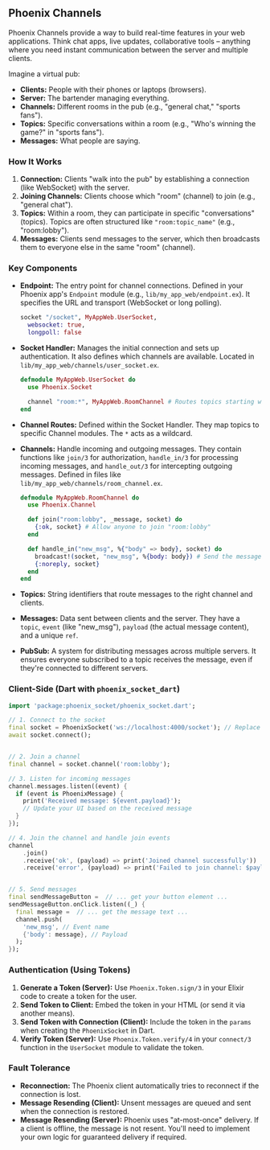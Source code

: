 ## Phoenix Channels 

Phoenix Channels provide a way to build real-time features in your web applications. Think chat apps, live updates, collaborative tools – anything where you need instant communication between the server and multiple clients.

Imagine a virtual pub:

* **Clients:** People with their phones or laptops (browsers).
* **Server:** The bartender managing everything.
* **Channels:** Different rooms in the pub (e.g., "general chat," "sports fans").
* **Topics:** Specific conversations within a room (e.g., "Who's winning the game?" in "sports fans").
* **Messages:** What people are saying.

### How It Works

1. **Connection:** Clients "walk into the pub" by establishing a connection (like WebSocket) with the server.
2. **Joining Channels:** Clients choose which "room" (channel) to join (e.g., "general chat").
3. **Topics:** Within a room, they can participate in specific "conversations" (topics). Topics are often structured like `"room:topic_name"` (e.g., "room:lobby").
4. **Messages:** Clients send messages to the server, which then broadcasts them to everyone else in the same "room" (channel).

### Key Components

* **Endpoint:** The entry point for channel connections. Defined in your Phoenix app's `Endpoint` module (e.g., `lib/my_app_web/endpoint.ex`). It specifies the URL and transport (WebSocket or long polling).

  ```elixir
  socket "/socket", MyAppWeb.UserSocket,
    websocket: true,
    longpoll: false
  ```

* **Socket Handler:** Manages the initial connection and sets up authentication. It also defines which channels are available. Located in `lib/my_app_web/channels/user_socket.ex`.

  ```elixir
  defmodule MyAppWeb.UserSocket do
    use Phoenix.Socket

    channel "room:*", MyAppWeb.RoomChannel # Routes topics starting with "room:" to RoomChannel
  end
  ```

* **Channel Routes:** Defined within the Socket Handler. They map topics to specific Channel modules. The `*` acts as a wildcard.

* **Channels:** Handle incoming and outgoing messages. They contain functions like `join/3` for authorization, `handle_in/3` for processing incoming messages, and `handle_out/3` for intercepting outgoing messages. Defined in files like `lib/my_app_web/channels/room_channel.ex`.

  ```elixir
  defmodule MyAppWeb.RoomChannel do
    use Phoenix.Channel

    def join("room:lobby", _message, socket) do
      {:ok, socket} # Allow anyone to join "room:lobby"
    end

    def handle_in("new_msg", %{"body" => body}, socket) do
      broadcast!(socket, "new_msg", %{body: body}) # Send the message to everyone in the room
      {:noreply, socket}
    end
  end
  ```

* **Topics:** String identifiers that route messages to the right channel and clients.

* **Messages:** Data sent between clients and the server. They have a `topic`, `event` (like "new_msg"), `payload` (the actual message content), and a unique `ref`.

* **PubSub:** A system for distributing messages across multiple servers. It ensures everyone subscribed to a topic receives the message, even if they're connected to different servers.

### Client-Side (Dart with `phoenix_socket_dart`)

```dart
import 'package:phoenix_socket/phoenix_socket.dart';

// 1. Connect to the socket
final socket = PhoenixSocket('ws://localhost:4000/socket'); // Replace with your server URL
await socket.connect();


// 2. Join a channel
final channel = socket.channel('room:lobby');

// 3. Listen for incoming messages
channel.messages.listen((event) {
  if (event is PhoenixMessage) {
    print('Received message: ${event.payload}');
    // Update your UI based on the received message
  }
});

// 4. Join the channel and handle join events
channel
    .join()
    .receive('ok', (payload) => print('Joined channel successfully'))
    .receive('error', (payload) => print('Failed to join channel: $payload'));


// 5. Send messages
final sendMessageButton =  // ... get your button element ...
sendMessageButton.onClick.listen((_) {
  final message =  // ... get the message text ...
  channel.push(
    'new_msg', // Event name
    {'body': message}, // Payload
  );
});
```


### Authentication (Using Tokens)

1. **Generate a Token (Server):** Use `Phoenix.Token.sign/3` in your Elixir code to create a token for the user.
2. **Send Token to Client:** Embed the token in your HTML (or send it via another means).
3. **Send Token with Connection (Client):**  Include the token in the `params` when creating the `PhoenixSocket` in Dart.
4. **Verify Token (Server):** Use `Phoenix.Token.verify/4` in your `connect/3` function in the `UserSocket` module to validate the token.

### Fault Tolerance

* **Reconnection:** The Phoenix client automatically tries to reconnect if the connection is lost.
* **Message Resending (Client):** Unsent messages are queued and sent when the connection is restored.
* **Message Resending (Server):** Phoenix uses "at-most-once" delivery. If a client is offline, the message is not resent. You'll need to implement your own logic for guaranteed delivery if required.

